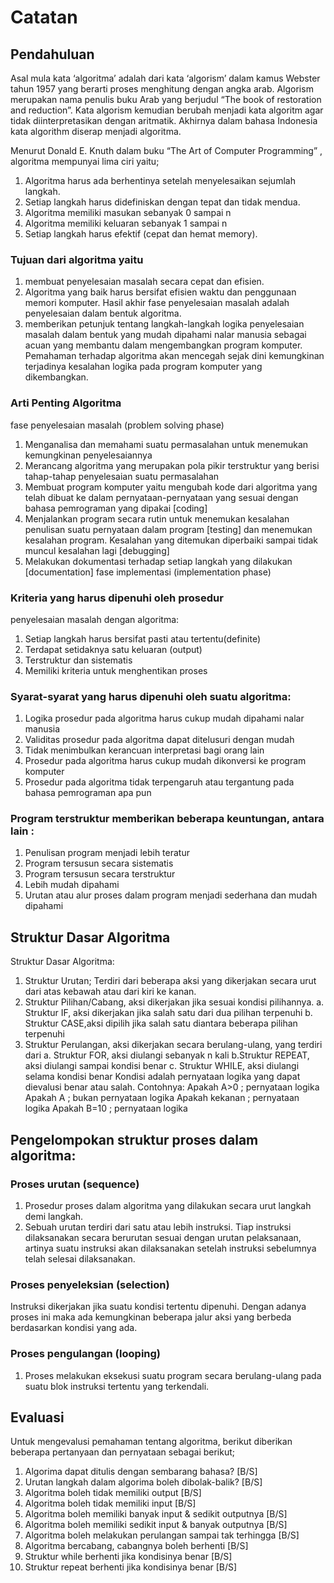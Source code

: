 # Catatan
## Pendahuluan
Asal mula kata ‘algoritma’ adalah dari kata ‘algorism’ dalam kamus Webster tahun 1957 yang berarti proses menghitung dengan angka arab. Algorism merupakan nama penulis buku Arab yang berjudul “The book of restoration and reduction”. Kata algorism kemudian berubah menjadi kata algoritm agar tidak diinterpretasikan dengan aritmatik. Akhirnya dalam bahasa Indonesia kata algorithm diserap menjadi algoritma.

Menurut Donald E. Knuth dalam buku “The Art of Computer
Programming” , algoritma mempunyai lima ciri yaitu;
1. Algoritma harus ada berhentinya setelah menyelesaikan sejumlah langkah.
2. Setiap langkah harus didefiniskan dengan tepat dan tidak mendua.
3. Algoritma memiliki masukan sebanyak 0 sampai n
4. Algoritma memiliki keluaran sebanyak 1 sampai n
5. Setiap langkah harus efektif (cepat dan hemat memory).

### Tujuan dari algoritma yaitu
1. membuat penyelesaian masalah secara cepat dan efisien.
2. Algoritma yang baik harus bersifat efisien waktu dan penggunaan memori komputer. Hasil akhir fase penyelesaian masalah adalah penyelesaian dalam bentuk algoritma.
3. memberikan petunjuk tentang langkah-langkah logika penyelesaian masalah dalam bentuk yang mudah dipahami nalar manusia sebagai acuan yang membantu dalam mengembangkan program komputer. Pemahaman terhadap algoritma akan mencegah sejak dini kemungkinan terjadinya kesalahan logika pada program komputer yang dikembangkan.


### Arti Penting Algoritma
fase penyelesaian masalah (problem solving phase)
1. Menganalisa dan memahami suatu permasalahan untuk menemukan kemungkinan penyelesaiannya
2. Merancang algoritma yang merupakan pola pikir terstruktur yang berisi tahap-tahap penyelesaian suatu permasalahan
3. Membuat program komputer yaitu mengubah kode dari algoritma yang telah dibuat ke dalam pernyataan-pernyataan yang sesuai dengan bahasa pemrograman yang dipakai [coding]
4. Menjalankan program secara rutin untuk menemukan kesalahan penulisan suatu pernyataan dalam program [testing] dan menemukan kesalahan program. Kesalahan yang ditemukan diperbaiki sampai tidak muncul kesalahan lagi [debugging]
5. Melakukan dokumentasi terhadap setiap langkah yang dilakukan [documentation]
fase implementasi (implementation phase)

### Kriteria yang harus dipenuhi oleh prosedur
penyelesaian masalah dengan algoritma:
1. Setiap langkah harus bersifat pasti atau tertentu(definite)
2. Terdapat setidaknya satu keluaran (output)
3. Terstruktur dan sistematis
4. Memiliki kriteria untuk menghentikan proses

### Syarat-syarat yang harus dipenuhi oleh suatu algoritma:
1. Logika prosedur pada algoritma harus cukup mudah dipahami nalar manusia
2. Validitas prosedur pada algoritma dapat ditelusuri dengan mudah
3. Tidak menimbulkan kerancuan interpretasi bagi orang lain
4. Prosedur pada algoritma harus cukup mudah dikonversi ke program komputer
5. Prosedur pada algoritma tidak terpengaruh atau tergantung pada bahasa pemrograman apa pun

### Program terstruktur memberikan beberapa keuntungan, antara lain :
1. Penulisan program menjadi lebih teratur
2. Program tersusun secara sistematis
3. Program tersusun secara terstruktur
4. Lebih mudah dipahami
5. Urutan atau alur proses dalam program menjadi sederhana dan mudah dipahami

## Struktur Dasar Algoritma
Struktur Dasar Algoritma:
1. Struktur Urutan; Terdiri dari beberapa aksi yang dikerjakan secara urut
dari atas kebawah atau dari kiri ke kanan.
2. Struktur Pilihan/Cabang, aksi dikerjakan jika sesuai kondisi pilihannya.
a. Struktur IF, aksi dikerjakan jika salah satu dari dua pilihan terpenuhi
b. Struktur CASE,aksi dipilih jika salah satu diantara beberapa pilihan
terpenuhi
3. Struktur Perulangan, aksi dikerjakan secara berulang-ulang, yang terdiri
dari
a. Struktur FOR, aksi diulangi sebanyak n kali
b.Struktur REPEAT, aksi diulangi sampai kondisi benar
c. Struktur WHILE, aksi diulangi selama kondisi benar
Kondisi adalah pernyataan logika yang dapat dievalusi benar atau salah.
Contohnya:
Apakah A>0 ; pernyataan logika
Apakah A ; bukan pernyataan logika
Apakah kekanan ; pernyataan logika
Apakah B=10 ; pernyataan logika

## Pengelompokan struktur proses dalam algoritma:
### Proses urutan (sequence)
1. Prosedur proses dalam algoritma yang dilakukan secara urut langkah demi langkah.
2. Sebuah urutan terdiri dari satu atau lebih instruksi. Tiap instruksi dilaksanakan secara berurutan sesuai dengan urutan pelaksanaan, artinya suatu instruksi akan dilaksanakan setelah instruksi sebelumnya telah selesai dilaksanakan.
### Proses penyeleksian (selection)
Instruksi dikerjakan jika suatu kondisi tertentu dipenuhi. Dengan adanya proses ini maka ada kemungkinan beberapa jalur aksi yang berbeda berdasarkan kondisi yang ada.
### Proses pengulangan (looping)
1. Proses melakukan eksekusi suatu program secara berulang-ulang pada suatu blok instruksi tertentu yang terkendali.

## Evaluasi
Untuk mengevalusi pemahaman tentang algoritma, berikut diberikan
beberapa pertanyaan dan pernyataan sebagai berikut;
1. Algorima dapat ditulis dengan sembarang bahasa? [B/S]
2. Urutan langkah dalam algorima boleh dibolak-balik? [B/S]
3. Algoritma boleh tidak memiliki output [B/S]
4. Algoritma boleh tidak memiliki input [B/S]
5. Algoritma boleh memiliki banyak input & sedikit outputnya [B/S]
6. Algoritma boleh memiliki sedikit input & banyak outputnya [B/S]
7. Algoritma boleh melakukan perulangan sampai tak terhingga [B/S]
8. Algoritma bercabang, cabangnya boleh berhenti [B/S]
9. Struktur while berhenti jika kondisinya benar [B/S]
10. Struktur repeat berhenti jika kondisinya benar [B/S]